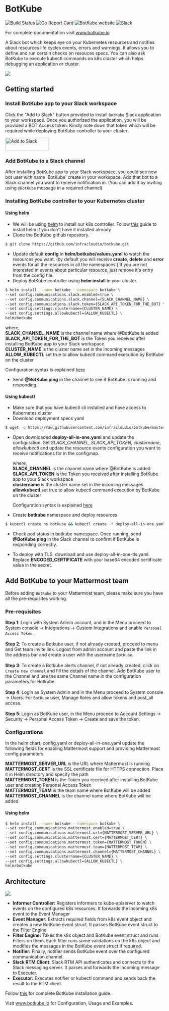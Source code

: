 # BotKube
[![Build Status](https://travis-ci.org/infracloudio/botkube.svg?branch=master)](https://travis-ci.org/infracloudio/botkube) [![Go Report Card](https://goreportcard.com/badge/github.com/infracloudio/botkube)](https://goreportcard.com/report/github.com/infracloudio/botkube) [![BotKube website](https://img.shields.io/badge/docs-botkube.io-blue.svg)](https://botkube.io) [![Slack](https://botkube-slack.herokuapp.com/badge.svg)](http://join.botkube.io/)

For complete documentation visit www.botkube.io

A Slack bot which keeps eye on your Kubernetes resources and notifies about resources life cycles events, errors and warnings. It allows you to define and run certain checks on resouces specs.
You can also ask BotKube to execute kubectl commands on k8s cluster which helps debugging an application or cluster.

![](botkube-title.jpg)

## Getting started
### Install BotKube app to your Slack workspace
Click the "Add to Slack" button provided to install `BotKube` Slack application to your workspace. Once you authorized the application, you will be provided a BOT Access token. Kindly note down that token which will be required while deploying BotKube controller to your cluster

<a href="https://slack.com/oauth/authorize?scope=commands,bot&client_id=12637824912.515475697794"><img alt="Add to Slack" height="40" width="139" src="https://platform.slack-edge.com/img/add_to_slack.png" srcset="https://platform.slack-edge.com/img/add_to_slack.png 1x, https://platform.slack-edge.com/img/add_to_slack@2x.png 2x" /></a>

### Add BotKube to a Slack channel
After installing BotKube app to your Slack workspace, you could see new bot user with name 'BotKube' create in your workspace. Add that bot to a Slack channel you want to receive notification in. (You can add it by inviting using `@BotKube` message in a required channel)

### Installing BotKube controller to your Kubernetes cluster

#### Using helm

- We will be using [helm](https://helm.sh/) to install our k8s controller. Follow [this](https://docs.helm.sh/using_helm/#installing-helm) guide to install helm if you don't have it installed already
- Clone the BotKube github repository.
```bash
$ git clone https://github.com/infracloudio/botkube.git
```

- Update default **config** in **helm/botkube/values.yaml** to watch the resources you want. (by default you will receive **create**, **delete** and **error** events for all the resources in all the namespaces.)
If you are not interested in events about particular resource, just remove it's entry from the config file.
- Deploy BotKube controller using **helm install** in your cluster.
```bash
$ helm install --name botkube --namespace botkube \
--set config.communications.slack.enabled=true \
--set config.communications.slack.channel={SLACK_CHANNEL_NAME} \
--set config.communications.slack.token={SLACK_API_TOKEN_FOR_THE_BOT} \
--set config.settings.clustername={CLUSTER_NAME} \
--set config.settings.allowkubectl={ALLOW_KUBECTL} \
helm/botkube
```

  where,<br>
  **SLACK_CHANNEL_NAME** is the channel name where @BotKube is added<br>
  **SLACK_API_TOKEN_FOR_THE_BOT** is the Token you received after installing BotKube app to your Slack workspace<br>
  **CLUSTER_NAME** is the cluster name set in the incoming messages<br>
  **ALLOW_KUBECTL** set true to allow kubectl command execution by BotKube on the cluster<br>

  Configuration syntax is explained [here](https://www.botkube.io/configuration) 

- Send **@BotKube ping** in the channel to see if BotKube is running and responding.

#### Using kubectl

- Make sure that you have kubectl cli installed and have access to Kubernetes cluster
- Download deployment specs yaml

```bash
$ wget -q https://raw.githubusercontent.com/infracloudio/botkube/master/deploy-all-in-one.yaml
```

- Open downloaded **deploy-all-in-one.yaml** and update the configuration.
  Set *SLACK_CHANNEL*, *SLACK_API_TOKEN*, *clustername*, *allowkubectl* and update the resource events configuration you want to receive notifications for in the configmap.

  where,<br>
  **SLACK_CHANNEL** is the channel name where @BotKube is added<br>
  **SLACK_API_TOKEN** is the Token you received after installing BotKube app to your Slack workspace<br>
  **clustername** is the cluster name set in the incoming messages<br>
  **allowkubectl** set true to allow kubectl command execution by BotKube on the cluster<br>

  Configuration syntax is explained [here](https://www.botkube.io/configuration) 

- Create **botkube** namespace and deploy resources

```bash
$ kubectl create ns botkube && kubectl create -f deploy-all-in-one.yaml -n botkube
```

- Check pod status in botkube namespace. Once running, send **@BotKube ping** in the Slack channel to confirm if BotKube is responding correctly.

- To deploy with TLS, download and use deploy-all-in-one-tls.yaml. Replace **ENCODED_CERTIFICATE** with your base64 encoded certificate value in the secret.

## Add BotKube to your Mattermost team
Before adding `BotKube` to your Mattermost team, please make sure you have all the pre-requisites working.

### Pre-requisites
**Step 1**: Login with System Admin account, and in the Menu proceed to System console -> Integrations -> Custom Integrations and enable `Personal Access Token`.<br><br>
**Step 2**: To create a Botkube user, if not already created, proceed to menu and Get team invite link. Logout from admin account and paste the link in the address bar and create a user with the username `BotKube`.<br><br>
**Step 3**: To create a Botkube alerts channel, if not already created, click on `Create new channel` and fill the details of the channel. Add BotKube user to the Channel and use the same Channel name in the configuration parameters for Botkube.<br><br>
**Step 4**: Login as System Admin and in the Menu proceed to System console -> Users. For `BotKube` user, Manage Roles and allow tokens and post_all access.<br><br>
**Step 5**: Login as BotKube user, in the Menu proceed to Account Settings -> Security -> Personal Access Token -> Create and save the token.

### Configurations
In the helm chart, config.yaml or deploy-all-in-one.yaml update the following fields for enabling Mattermost support and providing Mattermost config parameters.

**MATTERMOST_SERVER_URL** is the URL where Mattermost is running<br>
**MATTERMOST_CERT** is the SSL certificate file for HTTPS connection. Place it in Helm directory and specify the path<br>
**MATTERMOST_TOKEN** is the Token you received after installing BotKube user and creating Personal Access Token<br>
**MATTERMOST_TEAM** is the team name where BotKube will be added<br>
**MATTERMOST_CHANNEL** is the channel name where BotKube will be added<br>

#### Using helm

```bash
$ helm install --name botkube --namespace botkube \
--set config.communications.mattermost.enabled=true \
--set config.communications.mattermost.url={MATTERMOST_SERVER_URL} \
--set config.communications.mattermost.cert={MATTERMOST_CERT} \
--set config.communications.mattermost.token={MATTERMOST_TOKEN} \
--set config.communications.mattermost.team={MATTERMOST_TEAM} \
--set config.communications.mattermost.channel={MATTERMOST_CHANNEL} \
--set config.settings.clustername={CLUSTER_NAME} \
--set config.settings.allowkubectl={ALLOW_KUBECTL} \
helm/botkube
```

## Architecture
![](/botkube_arch.jpg)
- **Informer Controller:** Registers informers to kube-apiserver to watch events on the configured k8s resources. It forwards the incoming k8s event to the Event Manager
- **Event Manager:** Extracts required fields from k8s event object and creates a new BotKube event struct. It passes BotKube event struct to the Filter Engine
- **Filter Engine:** Takes the k8s object and BotKube event struct and runs Filters on them. Each filter runs some validations on the k8s object and modifies the messages in the BotKube event struct if required.
- **Notifier:** Finally, notifier sends BotKube event over the configured communication channel.
- **Slack RTM Client:** Slack RTM API authenticates and connects to the Slack messaging server. It parses and forwards the incoming message to Executer. 
- **Executor:** Executes notifier or kubectl command and sends back the result to the RTM client.

Follow [this](https://www.botkube.io/installation/) for complete BotKube installation guide.

Visit www.botkube.io for Configuration, Usage and Examples.
